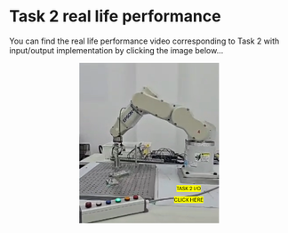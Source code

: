 # Task 2 real life performance 
You can find the real life performance video corresponding to Task 2 with input/output implementation by clicking the image below...
<div align="center">
  <a href="https://youtu.be/4yHiSuFff-s?si=QaaNWPT4YXu65hca">
    <img src="https://raw.githubusercontent.com/MiguelGaona-sys/Final-project-introduction-to-robotics/main/Introduction%20To%20Robotics%20Tutorial/PNGs/Task2_I_O.png" alt="Task 1" style="width:50%; max-width:300px;">
  </a>
</div>
